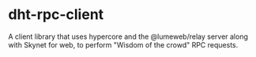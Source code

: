 # dht-rpc-client
A client library that uses hypercore and the @lumeweb/relay server along with Skynet for web, to perform "Wisdom of the crowd" RPC requests.
